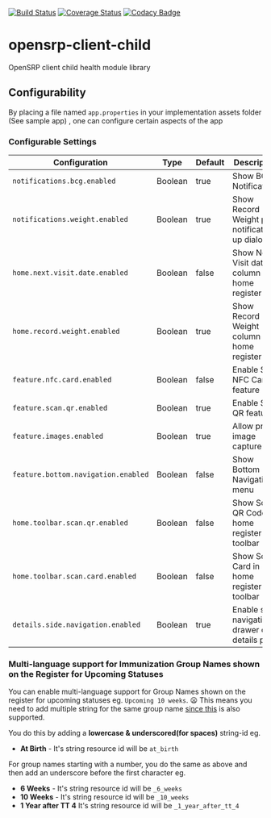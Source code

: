 [![Build Status](https://travis-ci.org/OpenSRP/opensrp-client-child.svg?branch=master)](https://travis-ci.org/OpenSRP/opensrp-client-child) [![Coverage Status](https://coveralls.io/repos/github/OpenSRP/opensrp-client-child/badge.svg?branch=master)](https://coveralls.io/github/OpenSRP/opensrp-client-child?branch=master)
[![Codacy Badge](https://api.codacy.com/project/badge/Grade/b8b5e3c6e9284bffb993d07b235a8691)](https://www.codacy.com/app/OpenSRP/opensrp-client-child?utm_source=github.com&amp;utm_medium=referral&amp;utm_content=OpenSRP/opensrp-client-child&amp;utm_campaign=Badge_Grade)

# opensrp-client-child
OpenSRP client child health module library

## Configurability

By placing a file named `app.properties` in your implementation assets folder (See sample app) , one can configure certain aspects of the app

### Configurable Settings

| Configuration                       | Type    | Default | Description                                   |
| ----------------------------------- | ------- | ------- | ----------------------------------------------|
| `notifications.bcg.enabled`         | Boolean | true    | Show BCG Notifications                        |
| `notifications.weight.enabled`      | Boolean | true    | Show Record Weight pop notification up dialog |
| `home.next.visit.date.enabled`      | Boolean | false   | Show Next Visit date column in home register  |
| `home.record.weight.enabled`        | Boolean | true    | Show Record Weight column in home register    |
| `feature.nfc.card.enabled`          | Boolean | false   | Enable Scan NFC Card feature                  |
| `feature.scan.qr.enabled`           | Boolean | true    | Enable Scan QR feature                        |
| `feature.images.enabled`            | Boolean | true    | Allow profile image capture                   |
| `feature.bottom.navigation.enabled` | Boolean | false   | Show Bottom Navigation menu                   |
| `home.toolbar.scan.qr.enabled`      | Boolean | false   | Show Scan QR Code in home register toolbar    |
| `home.toolbar.scan.card.enabled`    | Boolean | false   | Show Scan Card in home register toolbar       |
| `details.side.navigation.enabled`   | Boolean | true    | Enable side navigation drawer on details page |


### Multi-language support for Immunization Group Names shown on the Register for Upcoming Statuses

You can enable multi-language support for Group Names shown on the register for upcoming statuses eg. `Upcoming 10 weeks`. :frowning: This means you need to add multiple string for the same group name [since this](https://github.com/OpenSRP/opensrp-client-immunization#multi-language-support) is also supported.

You do this by adding a **lowercase & underscored(for spaces)** string-id eg.

- **At Birth** - It's string resource id will be `at_birth`

For group names starting with a number, you do the same as above and then add an underscore before the first character eg.

- **6 Weeks** - It's string resource id will be `_6_weeks`
- **10 Weeks** - It's string resource id will be `_10_weeks`
- **1 Year after  TT 4** It's string resource id will be `_1_year_after_tt_4`